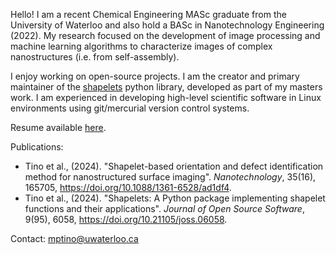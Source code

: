 Hello! I am a recent Chemical Engineering MASc graduate from the University of Waterloo and also hold a BASc in Nanotechnology Engineering (2022).
My research focused on the development of image processing and machine learning algorithms to characterize images of complex nanostructures (i.e. from self-assembly).

I enjoy working on open-source projects.
I am the creator and primary maintainer of the [shapelets](https://github.com/uw-comphys/shapelets) python library, developed as part of my masters work.
I am experienced in developing high-level scientific software in Linux environments using git/mercurial version control systems.

Resume available [here](https://github.com/mptino/mptino/blob/main/MatthewTino_Resume.pdf).

Publications:
- Tino et al., (2024). "Shapelet-based orientation and defect identification method for nanostructured surface imaging". *Nanotechnology*, 35(16), 165705, https://doi.org/10.1088/1361-6528/ad1df4.
- Tino et al., (2024). "Shapelets: A Python package implementing shapelet functions and their applications". *Journal of Open Source Software*, 9(95), 6058, https://doi.org/10.21105/joss.06058.

Contact: mptino@uwaterloo.ca
